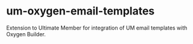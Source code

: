 # um-oxygen-email-templates
Extension to Ultimate Member for integration of UM email templates with Oxygen Builder.
